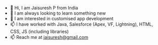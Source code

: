 - 👋 Hi, I am Jaisuresh P from India
- 🌱 I am always looking to learn something new 
- 👀 I am interested in customised app development
- 📫 I have worked with Java, Salesforce (Apex, VF, Lightning), HTML, CSS, JS (including libraries)
- 📫 Reach me at jaisuresh@gmail.com
